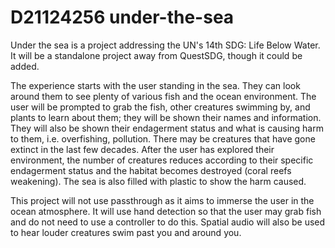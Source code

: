 # D21124256 under-the-sea

Under the sea is a project addressing the UN's 14th SDG: Life Below Water. It will be a standalone project away from QuestSDG, though it could be added.

The experience starts with the user standing in the sea. They can look around them to see plenty of various fish and the ocean environment. The user will be prompted to grab the fish, other creatures swimming by, and plants to learn about them; they will be shown their names and information. They will also be shown their endagerment status and what is causing harm to them, i.e. overfishing, pollution. There may be creatures that have gone extinct in the last few decades. After the user has explored their environment, the number of creatures reduces according to their specific endagerment status and the habitat becomes destroyed (coral reefs weakening). The sea is also filled with plastic to show the harm caused.

This project will not use passthrough as it aims to immerse the user in the ocean atmosphere. It will use hand detection so that the user may grab fish and do not need to use a controller to do this. Spatial audio will also be used to hear louder creatures swim past you and around you.
